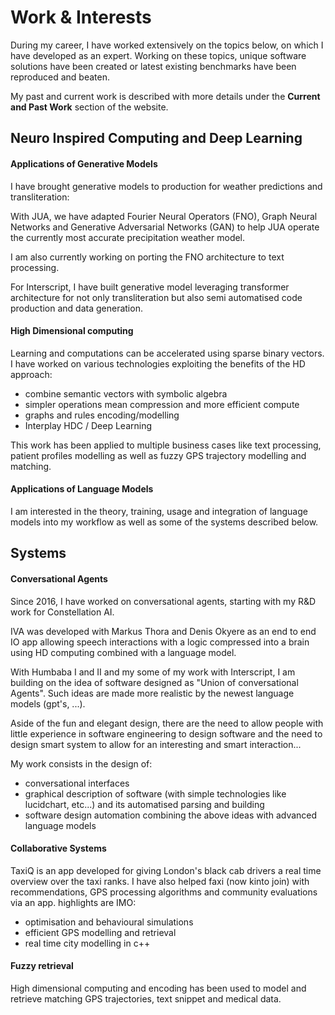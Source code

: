 # Work & Interests

During my career, I have worked extensively on the topics below, on which I have developed as an expert.
Working on these topics, unique software solutions have been created or latest existing benchmarks have been reproduced and beaten.

My past and current work is described with more details under the **Current and Past Work** section of the website.

## Neuro Inspired Computing and Deep Learning

#### Applications of Generative Models 

I have  brought generative models to production for weather predictions and transliteration:

With JUA, we have adapted Fourier Neural Operators (FNO), Graph Neural Networks and Generative Adversarial Networks (GAN) to help JUA operate the currently most accurate precipitation weather model.

I am also currently working on porting the FNO architecture to text processing. 

For Interscript, I have built generative model leveraging transformer architecture for not only transliteration but also semi automatised code production and data generation.

#### High Dimensional computing

Learning and computations can be accelerated using sparse binary vectors. 
I have worked on various technologies exploiting the benefits of the HD approach:

* combine semantic vectors with symbolic algebra 
* simpler operations mean compression and more efficient compute
* graphs and rules encoding/modelling
* Interplay HDC / Deep Learning

This work has been applied to multiple business cases like text processing, patient profiles modelling as well as fuzzy GPS trajectory modelling and matching.

#### Applications of Language Models

I am interested in the theory, training, usage and integration of language models into my workflow as well as some of the systems described below.

## Systems


#### Conversational Agents

Since 2016, I have worked on conversational agents, starting with my R&D work for Constellation AI.

IVA was developed with Markus Thora and Denis Okyere as an end to end IO app allowing speech interactions with a logic compressed into a brain using HD computing combined with a language model. 

With Humbaba I and II and my some of my work with Interscript, 
I am building on the idea of software designed as "Union of conversational Agents". Such ideas are made more realistic by the newest language models (gpt's, ...).

Aside of the fun and elegant design, there are the need to allow 
people with little experience in software engineering to design software
and the need to design smart system to allow for an interesting and smart interaction...

My work consists in the design of:
* conversational interfaces
* graphical description of software (with simple technologies like lucidchart, etc...) and its automatised parsing and building
* software design automation combining the above ideas with advanced language models


#### Collaborative Systems

TaxiQ is an app developed for giving London's black cab drivers a real time overview over the taxi ranks.
I have also helped faxi (now kinto join) with recommendations, GPS processing algorithms and community evaluations via an app. 
highlights are IMO:

* optimisation and behavioural simulations
* efficient GPS modelling and retrieval
* real time city modelling in c++


#### Fuzzy retrieval

High dimensional computing and encoding has been used to model and retrieve matching GPS trajectories, text snippet and medical data.
